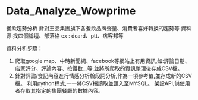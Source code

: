 # Data_Analyze_Wowprime

餐飲趨勢分析
針對王品集團旗下各餐飲品牌聲量、消費者喜好轉換的趨勢等
資料源:找四個論壇、部落格
ex : dcard、ptt、痞客邦等

資料分析步驟：
1. 爬取google map、中時新聞網、facebook等網站上有用資訊,如:評論日期、店家評分、評論內容、按讚數...等,並將所爬取的資訊整理後存成CSV檔。
2. 針對評論/食記內容進行情感分析翰段詞分析,作為一項參考值,並存成新的CSV檔。 
利用python程式,一一將CSV檔讀取並匯入至MYSQL。 
架設API,供使用者存取其指定的集團餐廳的數據內容。
